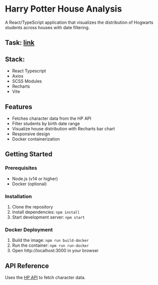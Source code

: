 
# Harry Potter House Analysis

A React/TypeScript application that visualizes the distribution of Hogwarts students across houses with date filtering.

## Task: [link](https://drive.google.com/file/d/1X3GY50LcE8vCdzcEA-S9aRzF1xYJO9XS/view?pli=1)

## Stack: 
- React Typescript
- Axios
- SCSS Modules
- Recharts
- Vite

## Features

- Fetches character data from the HP API
- Filter students by birth date range
- Visualize house distribution with Recharts bar chart
- Responsive design
- Docker containerization

## Getting Started

### Prerequisites

- Node.js (v14 or higher)
- Docker (optional)

### Installation

1. Clone the repository
2. Install dependencies: `npm install`
3. Start development server: `npm start`

### Docker Deployment

1. Build the image: `npm run build-docker`
2. Run the container: `npm run run-docker`
3. Open http://localhost:3000 in your browser

## API Reference

Uses the [HP API](https://hp-api.onrender.com/) to fetch character data.
